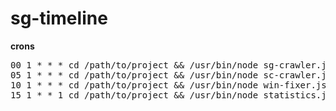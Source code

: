 # sg-timeline

**crons**
<pre>
00 1 * * * cd /path/to/project && /usr/bin/node sg-crawler.js >> cronlogs.log 2>&1
05 1 * * * cd /path/to/project && /usr/bin/node sc-crawler.js >> cronlogs.log 2>&1
10 1 * * * cd /path/to/project && /usr/bin/node win-fixer.js >> cronlogs.log 2>&1
15 1 * * 1 cd /path/to/project && /usr/bin/node statistics.js >> cronlogs.log 2>&1
</pre>
